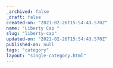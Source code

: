```yaml
---
_archived: false
_draft: false
created-on: "2021-02-26T15:54:43.570Z"
name: "Liberty Cap "
slug: "liberty-cap"
updated-on: "2021-02-26T15:54:43.570Z"
published-on: null
tags: "category"
layout: "single-category.html"
---
```



